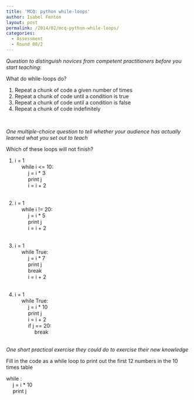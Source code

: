 ```yaml
---
title: 'MCQ: python while-loops'
author: Isabel Fenton
layout: post
permalink: /2014/02/mcq-python-while-loops/
categories:
  - Assessment
  - Round 08/2
---
```

*Question to distinguish novices from competent practitioners before you start teaching:*

What do while-loops do?

1) Repeat a chunk of code a given number of times  
2) Repeat a chunk of code until a condition is true  
3) Repeat a chunk of code until a condition is false  
4) Repeat a chunk of code indefinitely

&nbsp;

*One multiple-choice question to tell whether your audience has actually learned what you set out to teach*

Which of these loops will not finish?

1) i = 1  
&emsp; while i <= 10:  
&emsp; &emsp; j = i * 3  
&emsp; &emsp; print j  
&emsp; &emsp; i = i + 2  
&nbsp;

2) i = 1  
&emsp; while i != 20:  
&emsp; &emsp; j = i * 5  
&emsp; &emsp; print j  
&emsp; &emsp; i = i + 2  
&nbsp;

3) i = 1  
&emsp; while True:  
&emsp; &emsp; j = i * 7  
&emsp; &emsp; print j  
&emsp; &emsp; break  
&emsp; &emsp; i = i + 2  
&nbsp;

4) i = 1  
&emsp; while True:  
&emsp; &emsp; j = i * 10  
&emsp; &emsp; print j  
&emsp; &emsp; i = i + 2  
&emsp; &emsp; if j == 20:  
&emsp; &emsp; &emsp; break  
&nbsp;

*One short practical exercise they could do to exercise their new knowledge*

Fill in the code as a while loop to print out the first 12 numbers in the 10 times table

while :  
&emsp; j = i * 10  
&emsp; print j